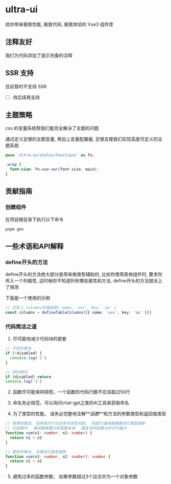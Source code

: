# ultra-ui

给你带来极致性能, 极致代码, 极致体验的 Vue3 组件库

## 注释友好

我们为代码添加了提示完备的注释

## SSR 支持

目前暂时不支持 SSR

- [ ] 待后续再支持

## 主题策略

css 的变量系统帮我们能完全解决了主题的问题

通过定义足够的主题变量, 再加上变量配置器, 足够支撑我们实现高度可定义的主题系统

```scss
@use 'ultra-ui/styles/functions' as fn;

.wrap {
  font-size: fn.use-var(font-size, main);
}
```

## 贡献指南

### 创建组件

在项目根目录下执行以下命令

```bash
pnpm gen
```

## 一些术语和API解释

### define开头的方法

define开头的方法绝大部分是用来做类型辅助的, 比如你使用表格组件时, 要求你传入一个列属性, 这时候你不知道列有哪些属性和方法, define开头的方法就派上了用场

下面是一个使用的示例

```ts
// 实际上 columns的值就是{ name: 'xxx', key: 'aa' }
const columns = defineTableColumns([{ name: 'xxx', key: 'aa' }])
```

### 代码简洁之道

1. 尽可能地减少代码块的嵌套

```ts
// 不好的做法
if (!disabled) {
  console.log('1')
}

// 好的做法
if (disabled) return
console.log('1')
```

2. 函数尽可能保持简短，一个函数的代码行数不应该超过50行

3. 命名务必规范，可以询问chat-gpt之类的AI工具来获取命名

4. 为了类型的性能， 请务必完整地注解**_函数_**和方法的参数类型和返回值类型

```ts
// 常用的做法, 这样做可行也没有可读性问题， 但是TS编译器需要进行类型推断
// 在函数中， 编译器需要分析函数本身， 越复杂的函数分析代价越大
function sum(n1: number, n2: number) {
  return n1 + n2
}

// 更好的做法, 无需进行类型推断
function sum(n1: number, n2: number): number {
  return n1 + n2
}
```

5. 避免过多的函数参数， 如果参数超过3个应合并为一个对象参数
